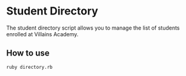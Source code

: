 # Student Directory #

The student directory script allows you to manage the list of students enrolled at Villains Academy.

## How to use ##

```shall
ruby directory.rb
```
